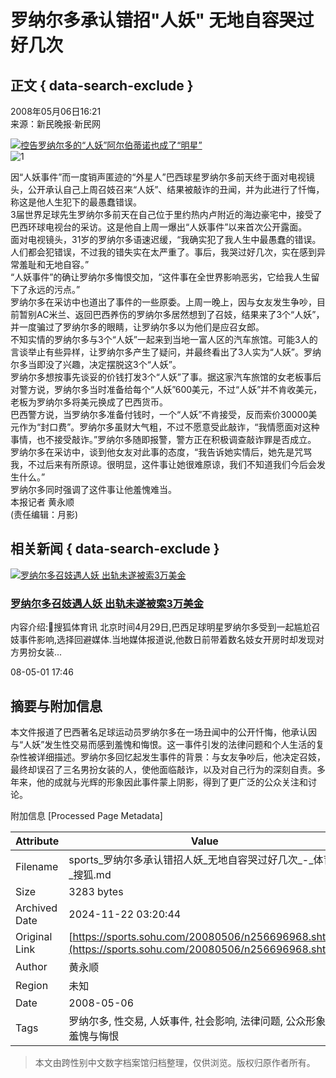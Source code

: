 # 罗纳尔多承认错招"人妖" 无地自容哭过好几次

## 正文 { data-search-exclude }


2008年05月06日16:21  
来源：新民晚报·新民网  

[![控告罗纳尔多的“人妖”阿尔伯蒂诺也成了“明星”](https://photocdn.sohu.com/20080506/Img256696969.jpg)](https://www.xmnext.com/)  
![1](https://photocdn.sohu.com/20080506/Img256696970.jpg)

因“人妖事件”而一度销声匿迹的“外星人”巴西球星罗纳尔多前天终于面对电视镜头，公开承认自己上周召妓召来“人妖”、结果被敲诈的丑闻，并为此进行了忏悔，称这是他人生犯下的最愚蠢错误。  
3届世界足球先生罗纳尔多前天在自己位于里约热内卢附近的海边豪宅中，接受了巴西环球电视台的采访。这是他自上周一爆出“人妖事件”以来首次公开露面。  
面对电视镜头，31岁的罗纳尔多语速迟缓，“我确实犯了我人生中最愚蠢的错误。人们都会犯错误，不过我的错失实在太严重了。事后，我哭过好几次，实在感到异常羞耻和无地自容。”  
“人妖事件”的确让罗纳尔多悔恨交加，“这件事在全世界影响恶劣，它给我人生留下了永远的污点。”  
罗纳尔多在采访中也道出了事件的一些原委。上周一晚上，因与女友发生争吵，目前暂别AC米兰、返回巴西养伤的罗纳尔多居然想到了召妓，结果来了3个“人妖”，并一度骗过了罗纳尔多的眼睛，让罗纳尔多以为他们是应召女郎。  
不知实情的罗纳尔多与3个“人妖”一起来到当地一富人区的汽车旅馆。可能3人的言谈举止有些异样，让罗纳尔多产生了疑问，并最终看出了3人实为“人妖”。罗纳尔多当即没了兴趣，决定摆脱这3个“人妖”。  
罗纳尔多想按事先谈妥的价钱打发3个“人妖”了事。据这家汽车旅馆的女老板事后对警方说，罗纳尔多当时准备给每个“人妖”600美元，不过“人妖”并不肯收美元，老板为罗纳尔多将美元换成了巴西货币。  
巴西警方说，当罗纳尔多准备付钱时，一个“人妖”不肯接受，反而索价30000美元作为“封口费”。罗纳尔多虽财大气粗，不过不愿意受此敲诈，“我情愿面对这种事情，也不接受敲诈。”罗纳尔多随即报警，警方正在积极调查敲诈罪是否成立。  
罗纳尔多在采访中，谈到他女友对此事的态度，“我告诉她实情后，她先是咒骂我，不过后来有所原谅。很明显，这件事让她很难原谅，我们不知道我们今后会发生什么。”  
罗纳尔多同时强调了这件事让他羞愧难当。  
本报记者  黄永顺  
(责任编辑：月影)

## 相关新闻 { data-search-exclude }

[![罗纳尔多召妓遇人妖 出轨未遂被索3万美金](https://photocdn.sohu.com/pic/20080506/n256618892.jpg)](https://s.sohu.com/20080501/n256618892.shtml)  

### [罗纳尔多召妓遇人妖 出轨未遂被索3万美金](https://s.sohu.com/20080501/n256618892.shtml)

内容介绍:搜狐体育讯 北京时间4月29日,巴西足球明星罗纳尔多受到一起尴尬召妓事件影响,选择回避媒体.当地媒体报道说,他数日前带着数名妓女开房时却发现对方男扮女装...

08-05-01 17:46

## 摘要与附加信息

<!-- tcd_abstract -->
本文件报道了巴西著名足球运动员罗纳尔多在一场丑闻中的公开忏悔，他承认因与“人妖”发生性交易而感到羞愧和悔恨。这一事件引发的法律问题和个人生活的复杂性被详细描述。罗纳尔多回忆起发生事件的背景：与女友争吵后，他决定召妓，最终却误召了三名男扮女装的人，使他面临敲诈，以及对自己行为的深刻自责。多年来，他的成就与光辉的形象因此事件蒙上阴影，得到了更广泛的公众关注和讨论。
<!-- tcd_abstract_end -->

附加信息 [Processed Page Metadata]

| Attribute       | Value                                  |
|-----------------|----------------------------------------|
| Filename        | sports_罗纳尔多承认错招人妖_无地自容哭过好几次_-_体育-_搜狐.md                             |
| Size            | 3283 bytes                           |
| Archived Date   | 2024-11-22 03:20:44                             |
| Original Link   | [https://sports.sohu.com/20080506/n256696968.shtml](https://sports.sohu.com/20080506/n256696968.shtml)                       |
| Author          | 黄永顺                               |
| Region          | 未知                               |
| Date            | 2008-05-06                                 |
| Tags            | 罗纳尔多, 性交易, 人妖事件, 社会影响, 法律问题, 公众形象, 羞愧与悔恨                                 |
>
> 本文由跨性别中文数字档案馆归档整理，仅供浏览。版权归原作者所有。
>
